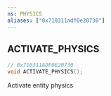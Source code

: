 ```yaml
---
ns: PHYSICS
aliases: ["0x710311adf0e20730"]
---
```

## ACTIVATE_PHYSICS

```c
// 0x710311ADF0E20730
void ACTIVATE_PHYSICS();
```

Activate entity physics

